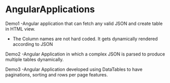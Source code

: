 # AngularApplications
Demo1
  -Angular application that can fetch any valid JSON and create table in HTML view.
  - The Column names are not hard coded. It gets dynamically rendered according to JSON

Demo2
  -Angular Application in which a complex JSON is parsed to produce multiple tables dynamically.

Demo3
  -Angular Application developed using DataTables to have paginations, sorting and rows per page features.
